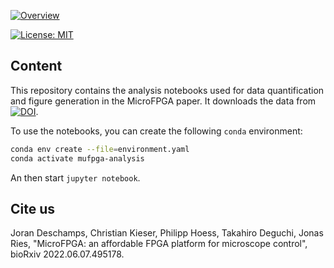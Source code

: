 <a href="https://mufpga.github.io/"><img src="https://raw.githubusercontent.com/mufpga/mufpga.github.io/main/img/logo_title.png" alt="Overview"/>

</a>

[![License: MIT](https://img.shields.io/badge/License-MIT-blue.svg)](https://opensource.org/licenses/MIT)



## Content

This repository contains the analysis notebooks used for data quantification and figure generation in the MicroFPGA paper. It downloads the data from [![DOI](https://zenodo.org/badge/DOI/10.5281/zenodo.6518309.svg)](https://doi.org/10.5281/zenodo.6518309).

To use the notebooks, you can create the following `conda` environment:

``` bash
conda env create --file=environment.yaml
conda activate mufpga-analysis
```

An then start `jupyter notebook`.


## Cite us
Joran Deschamps, Christian Kieser, Philipp Hoess, Takahiro Deguchi, Jonas Ries, "MicroFPGA: an affordable FPGA platform for microscope control",
bioRxiv 2022.06.07.495178.
